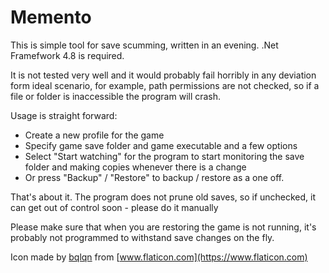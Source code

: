 # Memento

This is simple tool for save scumming, written in an evening. .Net Framefwork 4.8 is required.

It is not tested very well and it would probably fail horribly in any deviation form ideal scenario, for example, path permissions are not checked, so if a file or folder is inaccessible the program will crash.

Usage is straight forward:
- Create a new profile for the game
- Specify game save folder and game executable and a few options
- Select "Start watching" for the program to start monitoring the save folder and making copies whenever there is a change
- Or press "Backup" / "Restore" to backup / restore as a one off.

That's about it. The program does not prune old saves, so if unchecked, it can get out of control soon - please do it manually

Please make sure that when you are restoring the game is not running, it's probably not programmed to withstand save changes on the fly.

Icon made by [bqlqn](https://www.flaticon.com/authors/bqlqn) from [www.flaticon.com](https://www.flaticon.com)
